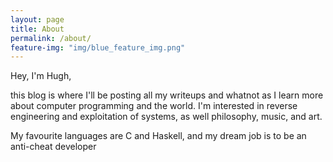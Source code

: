 ```yaml
---
layout: page
title: About
permalink: /about/
feature-img: "img/blue_feature_img.png"
---
```


Hey, I'm Hugh, 

this blog is where I'll be posting all my writeups and whatnot as I learn more about computer programming and the world. I'm interested in reverse engineering and exploitation of systems, as well philosophy, music, and art.

My favourite languages are C and Haskell, and my dream job is to be an anti-cheat developer


